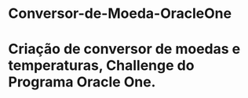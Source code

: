 # Conversor-de-Moeda-OracleOne

# Criação de conversor de moedas e temperaturas, Challenge do Programa Oracle One.
